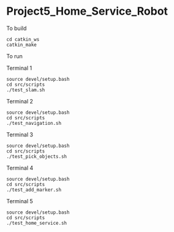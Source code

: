 # Project5_Home_Service_Robot

To build
```
cd catkin_ws
catkin_make
```
To run

Terminal 1
```
source devel/setup.bash
cd src/scripts
./test_slam.sh
```

Terminal 2
```
source devel/setup.bash
cd src/scripts
./test_navigation.sh
```

Terminal 3
```
source devel/setup.bash
cd src/scripts
./test_pick_objects.sh
```

Terminal 4
```
source devel/setup.bash
cd src/scripts
./test_add_marker.sh
```

Terminal 5
```
source devel/setup.bash
cd src/scripts
./test_home_service.sh
```
